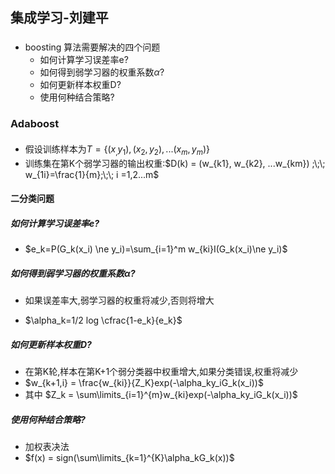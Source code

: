 ## 集成学习-刘建平

### 

- boosting 算法需要解决的四个问题
  - 如何计算学习误差率e?
  - 如何得到弱学习器的权重系数$\alpha$?
  - 如何更新样本权重D?
  - 使用何种结合策略?

### Adaboost

#### 

- 假设训练样本为$T=\{(x_,y_1),(x_2,y_2), ...(x_m,y_m)\}$
- 训练集在第K个弱学习器的输出权重:$D(k) = (w_{k1}, w_{k2}, ...w_{km}) ;\;\; w_{1i}=\frac{1}{m};\;\; i =1,2...m$

#### 二分类问题

##### 如何计算学习误差率e?

- $e_k=P(G_k(x_i) \ne y_i)=\sum_{i=1}^m w_{ki}I(G_k(x_i)\ne y_i)$

##### 如何得到弱学习器的权重系数$\alpha$?

- 如果误差率大,弱学习器的权重将减少,否则将增大

- $\alpha_k=1/2 log \cfrac{1-e_k}{e_k}$

##### 如何更新样本权重D?

- 在第K轮,样本在第K+1个弱分类器中权重增大,如果分类错误,权重将减少
- $w_{k+1,i} = \frac{w_{ki}}{Z_K}exp(-\alpha_ky_iG_k(x_i))$
- 其中 $Z_k = \sum\limits_{i=1}^{m}w_{ki}exp(-\alpha_ky_iG_k(x_i))$

##### 使用何种结合策略?

- 加权表决法
- $f(x) = sign(\sum\limits_{k=1}^{K}\alpha_kG_k(x))$